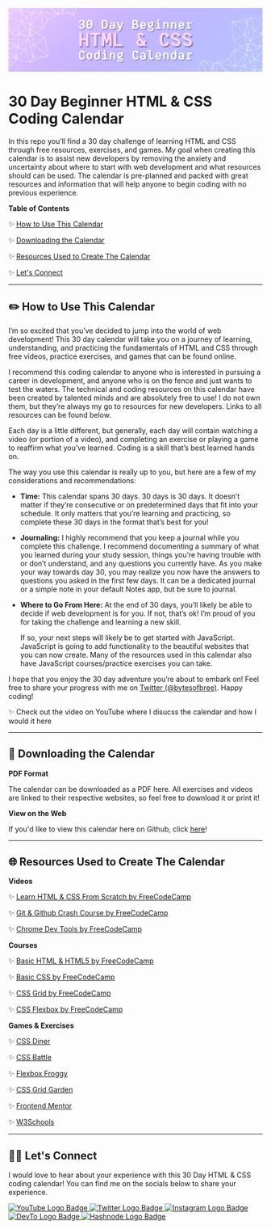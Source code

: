 ![30 Day Beginner HTML & CSS Coding Calendar Banner](img/30%20Day%20Calendar%20Banner.png)

# 30 Day Beginner HTML & CSS Coding Calendar

In this repo you'll find a 30 day challenge of learning HTML and CSS through free resources, exercises, and games. My goal when creating this calendar is to assist new developers by removing the anxiety and uncertainty about where to start with web development and what resources should can be used. The calendar is pre-planned and packed with great resources and information that will help anyone to begin coding with no previous experience.

**Table of Contents**

✨ [How to Use This Calendar](#using-calendar)

✨ [Downloading the Calendar](#download-calendar)

✨ [Resources Used to Create The Calendar](#resources)

✨ [Let's Connect](#connect)

---

<h2 id="using-calendar">✏️ How to Use This Calendar</h2>

I’m so excited that you’ve decided to jump into the world of web development! This 30 day calendar will take you on a journey of learning, understanding, and practicing the fundamentals of HTML and CSS through free videos, practice exercises, and games that can be found online. 

I recommend this coding calendar to anyone who is interested in pursuing a career in development, and anyone who is on the fence and just wants to test the waters. The technical and coding resources on this calendar have been created by talented minds and are absolutely free to use! I do not own them, but they’re always my go to resources for new developers. Links to all resources can be found below. 

Each day is a little different, but generally, each day will contain watching a video (or portion of a video), and completing an exercise or playing a game to reaffirm what you’ve learned. Coding is a skill that’s best learned hands on. 

The way you use this calendar is really up to you, but here are a few of my considerations and recommendations:
- **Time:** 
  This calendar spans 30 days. 30 days is 30 days. It doesn’t matter if they’re consecutive or on predetermined days that fit into your schedule. It only matters that you’re learning and practicing, so complete these 30 days in the format that’s best for you!

- **Journaling:** 
  I highly recommend that you keep a journal while you complete this challenge. I recommend documenting a summary of what you learned during your study session, things you’re having trouble with or don’t understand, and any questions you currently have. As you make your way towards day 30, you may realize you now have the answers to questions you asked in the first few days. It can be a dedicated journal or a simple note in your default Notes app, but be sure to journal.
  
- **Where to Go From Here:** 
  At the end of 30 days, you’ll likely be able to decide if web development is for you. If not, that’s ok! I’m proud of you for taking the challenge and learning a new skill. 

  If so, your next steps will likely be to get started with JavaScript. JavaScript is going to add functionality to the beautiful websites that you can now create. Many of the resources used in this calendar also have JavaScript courses/practice exercises you can take.

I hope that you enjoy the 30 day adventure you’re about to embark on! Feel free to share your progress with me on [Twitter (@bytesofbree)](https://www.twitter.com/bytesofbree). Happy coding!

✨ Check out the video on YouTube where I disucss the calendar and how I would it here

---

<h2 id="download-calendar">📅 Downloading the Calendar</h2>

**PDF Format**

The calendar can be downloaded as a PDF here. All exercises and videos are linked to their respective websites, so feel free to download it or print it!

**View on the Web**

If you'd like to view this calendar here on Github, click [here](Calendar.md)!

---

<h2 id="resources">🌐 Resources Used to Create The Calendar</h2>

**Videos**

✨ [Learn HTML & CSS From Scratch by FreeCodeCamp](https://www.youtube.com/watch?v=mU6anWqZJcc)

✨ [Git & Github Crash Course by FreeCodeCamp](https://www.youtube.com/watch?v=RGOj5yH7evk)

✨ [Chrome Dev Tools by FreeCodeCamp](https://www.youtube.com/watch?v=gTVpBbFWry8)


**Courses**

✨ [Basic HTML & HTML5 by FreeCodeCamp](https://www.freecodecamp.org/learn/responsive-web-design/#basic-html-and-html5)

✨ [Basic CSS by FreeCodeCamp](https://www.freecodecamp.org/learn/responsive-web-design/#basic-css)

✨ [CSS Grid by FreeCodeCamp](https://www.freecodecamp.org/learn/responsive-web-design/#css-grid)

✨ [CSS Flexbox by FreeCodeCamp](https://www.freecodecamp.org/learn/responsive-web-design/#css-flexbox)


**Games & Exercises**

✨ [CSS Diner](https://flukeout.github.io/)

✨ [CSS Battle](https://cssbattle.dev/)

✨ [Flexbox Froggy](https://flexboxfroggy.com/)

✨ [CSS Grid Garden](https://cssgridgarden.com/)

✨ [Frontend Mentor](https://www.frontendmentor.io/)

✨ [W3Schools](https://www.w3schools.com/git/exercise.asp)

---

<h2 id="connect">👋🏾 Let's Connect</h2>

I would love to hear about your experience with this 30 Day HTML & CSS coding calendar! You can find me on the socials below to share your experience.

<a href="https://www.youtube.com/c/breehall">
    <img 
        src="https://img.shields.io/badge/YouTube-FF0000?style=for-the-badge&logo=youtube&logoColor=white"
        alt="YouTube Logo Badge"
    >
</a>
<a href="https://www.twitter.com/bytesofbree">
    <img 
        src="https://img.shields.io/badge/Twitter-1DA1F2?style=for-the-badge&logo=twitter&logoColor=white"
        alt="Twitter Logo Badge"
    >
</a>
<a href="https://www.instagram.com/bytesofbree">
    <img 
        src="https://img.shields.io/badge/Instagram-E4405F?style=for-the-badge&logo=instagram&logoColor=white"
        alt="Instagram Logo Badge"
    >
</a>
<a href="https://dev.to/bytesofbree">
    <img 
        src="https://img.shields.io/badge/dev.to-0A0A0A?style=for-the-badge&logo=dev.to&logoColor=white"
        alt="DevTo Logo Badge"
    >
</a>
<a href="https://bytesofbree.hashnode.dev/">
    <img 
        src="https://img.shields.io/badge/Hashnode-2962FF?style=for-the-badge&logo=hashnode&logoColor=white"
        alt="Hashnode Logo Badge"
    >
</a>